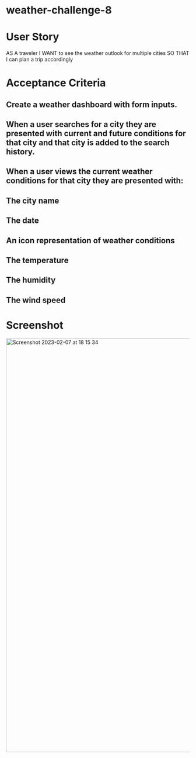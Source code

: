 # weather-challenge-8

# User Story 

AS A traveler
I WANT to see the weather outlook for multiple cities
SO THAT I can plan a trip accordingly

# Acceptance Criteria

## Create a weather dashboard with form inputs.
## When a user searches for a city they are presented with current and future conditions for that city and that city is added to the search history.
## When a user views the current weather conditions for that city they are presented with:
## The city name
## The date
## An icon representation of weather conditions
## The temperature
## The humidity
## The wind speed

# Screenshot

<img width="1132" alt="Screenshot 2023-02-07 at 18 15 34" src="https://user-images.githubusercontent.com/118719996/217333356-60149645-7717-4386-8a7d-eee966072ca8.png">

